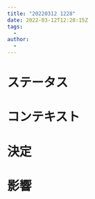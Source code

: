 ```yaml
---
title: "20220312 1228"
date: 2022-03-12T12:28:15Z
tags:
  - 
author:
  -
---
```


# ステータス

# コンテキスト

# 決定

# 影響

